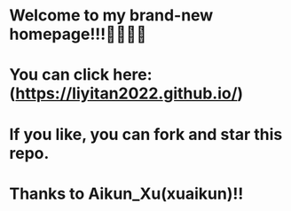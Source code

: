# Welcome to my brand-new homepage!!!🙌🙌🎉🎉 
# You can click here: (https://liyitan2022.github.io/)
# If you like, you can fork and star this repo.
# Thanks to Aikun_Xu(xuaikun)!!
